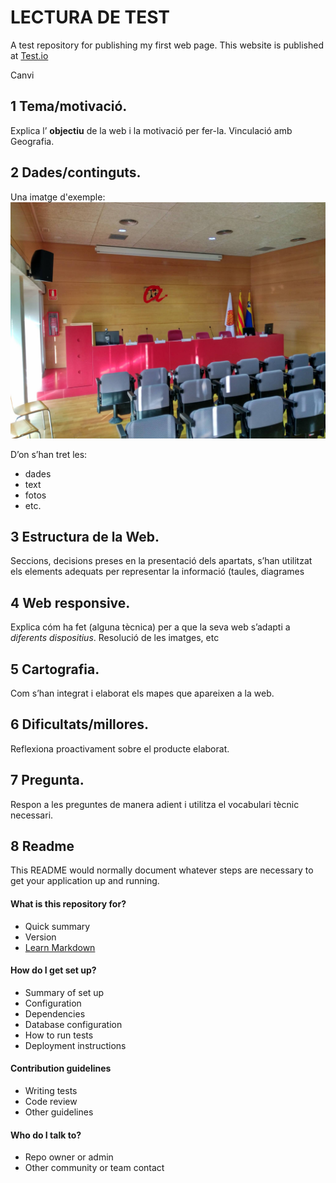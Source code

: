 # LECTURA DE TEST
A test repository for publishing my first web page. This website is published at [Test.io](https://edumolne.github.io/test/)

Canvi

## 1 Tema/motivació.
Explica l’ **objectiu** de la web i la motivació per fer-la. Vinculació
amb Geografia.

## 2 Dades/continguts.
Una imatge d'exemple:
![alt text](./images/imatge-de-prova.jpg "Foto FTG")

D’on s’han tret les:
- dades
- text
- fotos
- etc.

## 3 Estructura de la Web.
Seccions, decisions preses en la presentació dels
apartats, s’han utilitzat els elements adequats per representar la informació
(taules, diagrames

## 4 Web responsive.
Explica cóm ha fet (alguna tècnica) per a que la seva web
s’adapti a *diferents dispositius*. Resolució de les imatges, etc

## 5 Cartografia.
Com s’han integrat i elaborat els mapes que apareixen a la web.

## 6 Dificultats/millores.
Reflexiona proactivament sobre el producte elaborat.

## 7 Pregunta.
Respon a les preguntes de manera adient i utilitza el vocabulari tècnic
necessari.

## 8 Readme ##
This README would normally document whatever steps are necessary to get your application up and running.

#### What is this repository for? ####

* Quick summary
* Version
* [Learn Markdown](https://bitbucket.org/tutorials/markdowndemo)

#### How do I get set up? ####

* Summary of set up
* Configuration
* Dependencies
* Database configuration
* How to run tests
* Deployment instructions

#### Contribution guidelines ####

* Writing tests
* Code review
* Other guidelines

#### Who do I talk to? ####

* Repo owner or admin
* Other community or team contact

